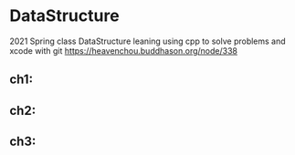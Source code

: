 # DataStructure
2021 Spring class DataStructure
leaning using cpp to solve problems and xcode with git
https://heavenchou.buddhason.org/node/338

## ch1:
## ch2:
## ch3:
